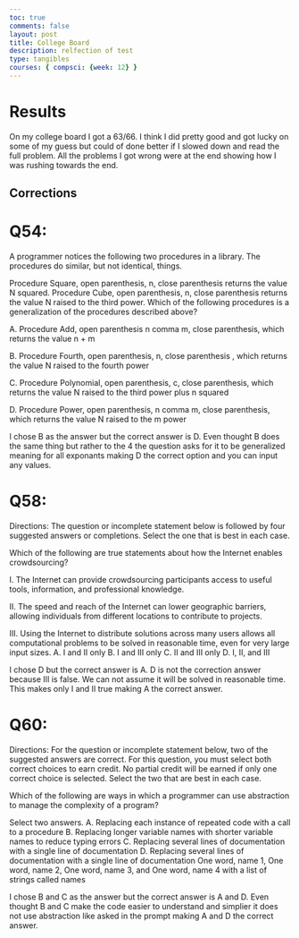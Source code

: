 ```yaml
---
toc: true
comments: false
layout: post
title: College Board
description: relfection of test
type: tangibles
courses: { compsci: {week: 12} }
---
```


# Results
On my college board I got a 63/66. I think I did pretty good and got lucky on some of my guess but could of done better if I slowed down and read the full problem. All the problems I got wrong were at the end showing how I was rushing towards the end.

## Corrections

# Q54: 

A programmer notices the following two procedures in a library. The procedures do similar, but not identical, things.

Procedure Square, open parenthesis, n, close parenthesis returns the value N squared.
Procedure Cube, open parenthesis, n, close parenthesis returns the value N raised to the third power.
Which of the following procedures is a generalization of the procedures described above?

A. Procedure Add, open parenthesis n comma m, close parenthesis, which returns the value n + m

B. Procedure Fourth, open parenthesis, n, close parenthesis , which returns the value N raised to the fourth power

C. Procedure Polynomial, open parenthesis, c, close parenthesis, which returns the value N raised to the third power plus n squared

D. Procedure Power, open parenthesis, n comma m, close parenthesis, which returns the value N raised to the m power

I chose B as the answer but the correct answer is D. Even thought B does the same thing but rather to the 4 the question asks for it to be generalized meaning for all exponants making D the correct option and you can input any values.

# Q58:

Directions: The question or incomplete statement below is followed by four suggested answers or completions. Select the one that is best in each case.

Which of the following are true statements about how the Internet enables crowdsourcing?

I. The Internet can provide crowdsourcing participants access to useful tools, information, and professional knowledge.

II. The speed and reach of the Internet can lower geographic barriers, allowing individuals from different locations to contribute to projects.

III. Using the Internet to distribute solutions across many users allows all computational problems to be solved in reasonable time, even for very large input sizes.
A. I and II only
B. I and III only
C. II and III only
D. I, II, and III

I chose D but the correct answer is A. D is not the correction answer because III is false. We can not assume it will be solved in reasonable time. This makes only I and II true making A the correct answer.

# Q60:

Directions: For the question or incomplete statement below, two of the suggested answers are correct. For this question, you must select both correct choices to earn credit. No partial credit will be earned if only one correct choice is selected. Select the two that are best in each case.

Which of the following are ways in which a programmer can use abstraction to manage the complexity of a program?

Select two answers.
A. Replacing each instance of repeated code with a call to a procedure
B. Replacing longer variable names with shorter variable names to reduce typing errors
C. Replacing several lines of documentation with a single line of documentation
D. Replacing several lines of documentation with a single line of documentation One word, name 1, One word, name 2, One word, name 3, and One word, name 4 with a list of strings
called names

I chose B and C as the answer but the correct answer is A and D. Even thought B and C make the code easier to understand and simplier it does not use abstraction like asked in the prompt making A and D the correct answer.



